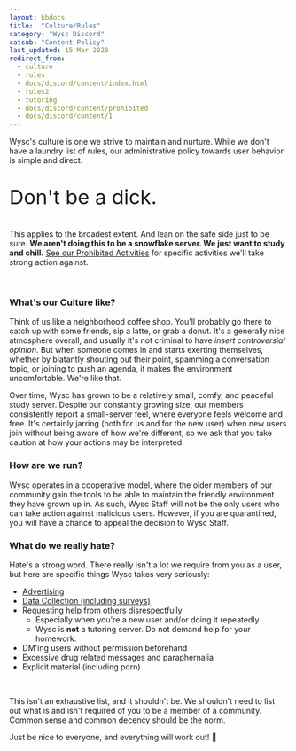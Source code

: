 ```yaml
---
layout: kbdocs
title:  "Culture/Rules"
category: "Wysc Discord"
catsub: "Content Policy"
last_updated: 15 Mar 2020
redirect_from:
  - culture
  - rules
  - docs/discord/content/index.html
  - rules2
  - tutoring
  - docs/discord/content/prohibited
  - docs/discord/content/1
---
```


Wysc's culture is one we strive to maintain and nurture. While we don't have a laundry list of rules, our administrative policy towards user behavior is simple and direct.

<p class="p-4" style="font-size:36px">Don't be a dick.</p>

This applies to the broadest extent. And lean on the safe side just to be sure. **We aren't doing this to be a snowflake server. We just want to study and chill.** [See our Prohibited Activities](#what-do-we-really-hate) for specific activities we'll take strong action against.

<br>

### What's our Culture like?

Think of us like a neighborhood coffee shop. You'll probably go there to catch up with some friends, sip a latte, or grab a donut. It's a generally nice atmosphere overall, and usually it's not criminal to have *insert controversial opinion*. But when someone comes in and starts exerting themselves, whether by blatantly shouting out their point, spamming a conversation topic, or joining to push an agenda, it makes the environment uncomfortable. We're like that. 

Over time, Wysc has grown to be a relatively small, comfy, and peaceful study server. Despite our constantly growing size, our members consistently report a small-server feel, where everyone feels welcome and free. It's certainly jarring (both for us and for the new user) when new users join without being aware of how we're different, so we ask that you take caution at how your actions may be interpreted.

### How are we run?

Wysc operates in a cooperative model, where the older members of our community gain the tools to be able to maintain the friendly environment they have grown up in. As such, Wysc Staff will not be the only users who can take action against malicious users. However, if you are quarantined, you will have a chance to appeal the decision to Wysc Staff.

### What do we really hate?

Hate's a strong word. There really isn't a lot we require from you as a user, but here are specific things Wysc takes very seriously:

- [Advertising](ads)
- [Data Collection (including surveys)](data)
- Requesting help from others disrespectfully
  - Especially when you're a new user and/or doing it repeatedly
  - Wysc is **not** a tutoring server. Do not demand help for your homework.
- DM'ing users without permission beforehand
- Excessive drug related messages and paraphernalia
- Explicit material (including porn)

<br>

This isn't an exhaustive list, and it shouldn't be. We shouldn't need to list out what is and isn't required of you to be a member of a community. Common sense and common decency should be the norm.

Just be nice to everyone, and everything will work out! 🌸
